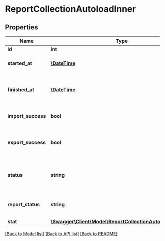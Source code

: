 # ReportCollectionAutoloadInner

## Properties
Name | Type | Description | Notes
------------ | ------------- | ------------- | -------------
**id** | **int** | ID отчета | 
**started_at** | [**\DateTime**](\DateTime.md) | Время создания отчета | 
**finished_at** | [**\DateTime**](\DateTime.md) | Время окончания выгрузки объявлений на сайт | 
**import_success** | **bool** | Успешно ли прошел импорт файла | [optional] 
**export_success** | **bool** | Успешно ли прошла выгрузка объявления на сайте | [optional] 
**status** | **string** | Статус обработки отчета на русском языке | 
**report_status** | **string** | Сокращенный статус обработки отчета | [optional] 
**stat** | [**\Swagger\Client\Model\ReportCollectionAutoloadInnerStat**](ReportCollectionAutoloadInnerStat.md) |  | [optional] 

[[Back to Model list]](../../README.md#documentation-for-models) [[Back to API list]](../../README.md#documentation-for-api-endpoints) [[Back to README]](../../README.md)

